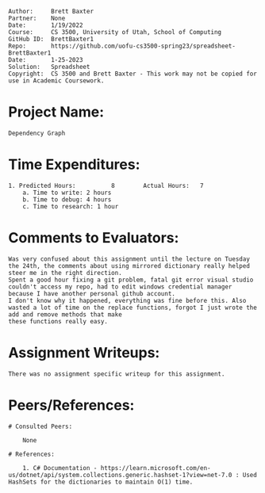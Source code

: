 ﻿```
Author:     Brett Baxter
Partner:    None
Date:       1/19/2022
Course:     CS 3500, University of Utah, School of Computing
GitHub ID:  BrettBaxter1
Repo:       https://github.com/uofu-cs3500-spring23/spreadsheet-BrettBaxter1
Date:       1-25-2023
Solution:   Spreadsheet
Copyright:  CS 3500 and Brett Baxter - This work may not be copied for use in Academic Coursework.
```

# Project Name:

    Dependency Graph

# Time Expenditures:

    1. Predicted Hours:          8        Actual Hours:   7
        a. Time to write: 2 hours
        b. Time to debug: 4 hours
        c. Time to research: 1 hour

# Comments to Evaluators:

    Was very confused about this assignment until the lecture on Tuesday the 24th, the comments about using mirrored dictionary really helped steer me in the right direction.
    Spent a good hour fixing a git problem, fatal git error visual studio couldn't access my repo, had to edit windows credential manager because I have another personal github account.
    I don't know why it happened, everything was fine before this. Also wasted a lot of time on the replace functions, forgot I just wrote the add and remove methods that make
    these functions really easy.

# Assignment Writeups:

    There was no assignment specific writeup for this assignment.

# Peers/References:

    # Consulted Peers:

        None

    # References:

        1. C# Documentation - https://learn.microsoft.com/en-us/dotnet/api/system.collections.generic.hashset-1?view=net-7.0 : Used HashSets for the dictionaries to maintain O(1) time.

